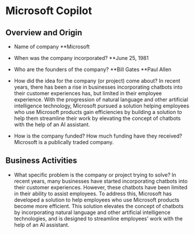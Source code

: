 # Microsoft Copilot

## Overview and Origin

* Name of company
  **Microsoft 

* When was the company incorporated?
  **June 25, 1981

* Who are the founders of the company?
  **Bill Gates 
  **Paul Allen

* How did the idea for the company (or project) come about?
In recent years, there has been a rise in businesses incorporating chatbots into their customer experiences has,  but limited in their employee experience. With the progression of natural language and other artificial intelligence technology, Microsoft pursued a solution helping employees who use Microsoft products gain efficiencies by building a solution to help them streamline their work by elevating the concept of chatbots with the help of an AI assistant.


* How is the company funded? How much funding have they received?
Microsoft is a publically traded company. 

## Business Activities

* What specific problem is the company or project trying to solve?
In recent years, many businesses have started incorporating chatbots into their 
customer experiences. However, these chatbots have been limited in their ability 
to assist employees. To address this, Microsoft has developed a solution to help 
employees who use Microsoft products become more efficient. This solution 
elevates the concept of chatbots by incorporating natural language and other 
artificial intelligence technologies, and is designed to streamline employees' 
work with the help of an AI assistant.
